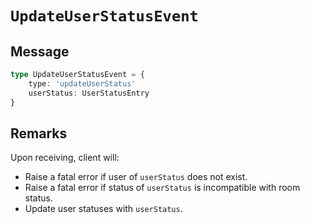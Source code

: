 # `UpdateUserStatusEvent`

## Message

```ts
type UpdateUserStatusEvent = {
    type: 'updateUserStatus'
    userStatus: UserStatusEntry
}
```

## Remarks

Upon receiving, client will:

-   Raise a fatal error if user of `userStatus` does not exist.
-   Raise a fatal error if status of `userStatus` is incompatible with room status.
-   Update user statuses with `userStatus`.
